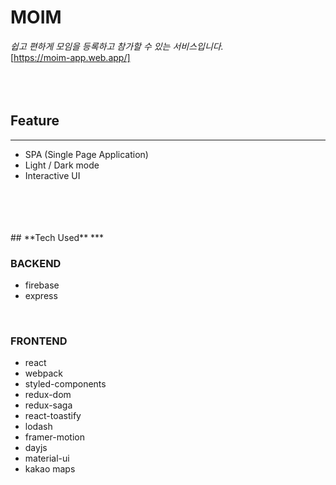 # **MOIM**
*쉽고 편하게 모임을 등록하고 참가할 수 있는 서비스입니다.*
<br />
[https://moim-app.web.app/]
<br />
<br />
<br />
<br />
## **Feature**
***
- SPA (Single Page Application)
- Light / Dark mode
- Interactive UI
<br />
<br />
<br />
<br />
## **Tech Used**
***

### **BACKEND**
- firebase
- express
<br />

### **FRONTEND**
- react
- webpack
- styled-components
- redux-dom
- redux-saga
- react-toastify
- lodash
- framer-motion
- dayjs
- material-ui
- kakao maps